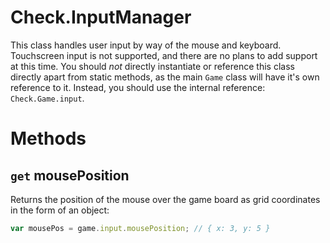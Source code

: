 # Check.InputManager

This class handles user input by way of the mouse and keyboard. Touchscreen input is not supported, and there are no plans to add support at this time. You should *not* directly instantiate or reference this class directly apart from static methods, as the main `Game` class will have it's own reference to it. Instead, you should use the internal reference: `Check.Game.input`.

# Methods

## `get` mousePosition
Returns the position of the mouse over the game board as grid coordinates in the form of an object:

```javascript
var mousePos = game.input.mousePosition; // { x: 3, y: 5 }
```